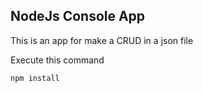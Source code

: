 ## NodeJs Console App

This is an app for make a CRUD in a json file

Execute this command

```
npm install
```
